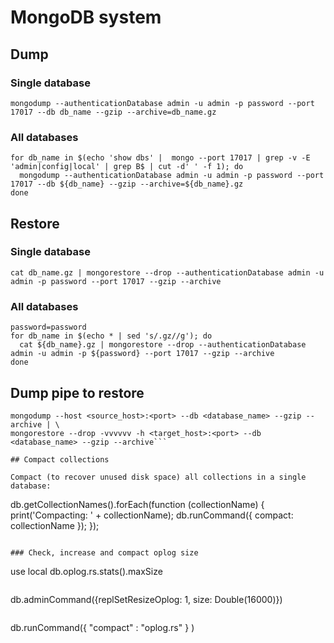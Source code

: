 # MongoDB system

## Dump

### Single database

```
mongodump --authenticationDatabase admin -u admin -p password --port 17017 --db db_name --gzip --archive=db_name.gz
```

### All databases

```
for db_name in $(echo 'show dbs' |  mongo --port 17017 | grep -v -E 'admin|config|local' | grep B$ | cut -d' ' -f 1); do
  mongodump --authenticationDatabase admin -u admin -p password --port 17017 --db ${db_name} --gzip --archive=${db_name}.gz
done

```

## Restore

### Single database

```
cat db_name.gz | mongorestore --drop --authenticationDatabase admin -u admin -p password --port 17017 --gzip --archive
```

### All databases

```
password=password
for db_name in $(echo * | sed 's/.gz//g'); do
  cat ${db_name}.gz | mongorestore --drop --authenticationDatabase admin -u admin -p ${password} --port 17017 --gzip --archive
done

```

## Dump pipe to restore

```
mongodump --host <source_host>:<port> --db <database_name> --gzip --archive | \
mongorestore --drop -vvvvvv -h <target_host>:<port> --db <database_name> --gzip --archive```

## Compact collections

Compact (to recover unused disk space) all collections in a single database:

```
db.getCollectionNames().forEach(function (collectionName) {
    print('Compacting: ' + collectionName);
    db.runCommand({ compact: collectionName });
});
```

### Check, increase and compact oplog size

```
use local
db.oplog.rs.stats().maxSize
```

```
db.adminCommand({replSetResizeOplog: 1, size: Double(16000)})
```

```
db.runCommand({ "compact" : "oplog.rs" } )
```
